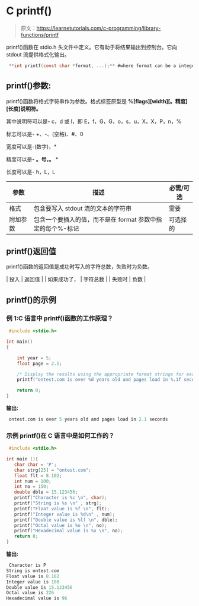 # C printf()

> 原文：<https://learnetutorials.com/c-programming/library-functions/printf>

printf()函数在 stdio.h 头文件中定义。它有助于将结果输出到控制台。它向 stdout 流提供格式化输出。

```c
 **int printf(const char *format, ...);** #where format can be a integer, character, string, float 

```

## printf()参数:

printf()函数将格式字符串作为参数。格式标签原型是 **%[flags][width][。精度][长度]说明符。**

其中说明符可以是- c，d 或 I，即 E，f，G，G，o，s，u，X，X，P，n，%

标志可以是- +、-、(空格)、#、0

宽度可以是-(数字)，*

精度可以是- **。**号，**。** *

长度可以是- h，L，L

| 参数 | 描述 | 必需/可选 |
| --- | --- | --- |
| 格式 | 包含要写入 stdout 流的文本的字符串 | 需要 |
| 附加参数 | 包含一个要插入的值，而不是在 format 参数中指定的每个%-标记 | 可选择的 |

## printf()返回值

printf()函数的返回值是成功时写入的字符总数，失败时为负数。

| 投入 | 返回值 |
| 如果成功了， | 字符总数 |
| 失败时 | 负数 |

## printf()的示例

### 例 1:C 语言中 printf()函数的工作原理？

```c
 #include <stdio.h>

int main()
{

    int year = 5;
    float page = 2.1;

    /* Display the results using the appropriate format strings for each variable */
    printf("ontest.com is over %d years old and pages load in %.1f seconds.\n", year, page);

    return 0;
} 

```

**输出:**

```c
 ontest.com is over 5 years old and pages load in 2.1 seconds 
```

### 示例 printf()在 C 语言中是如何工作的？

```c
 #include <stdio.h>

int main (){
   char char = 'P';
   char strg[25] = "ontest.com";
   float flt = 8.102;
   int num = 100;
   int no = 150;
   double dble = 15.123456;
   printf("Character is %c \n", char);
   printf("String is %s \n" , strg);
   printf("Float value is %f \n", flt);
   printf("Integer value is %d\n" , num);
   printf("Double value is %lf \n", dble);
   printf("Octal value is %o \n", no);
   printf("Hexadecimal value is %x \n", no);
   return 0;
} 

```

**输出:**

```c
 Character is P
String is ontest.com
Float value is 8.102
Integer value is 100
Double value is 15.123456
Octal value is 226
Hexadecimal value is 96 
```